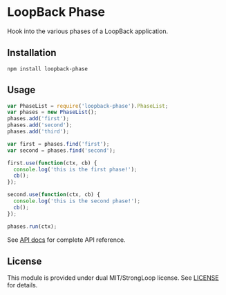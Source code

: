 # LoopBack Phase

Hook into the various phases of a LoopBack application.

## Installation

    npm install loopback-phase

## Usage

```js
var PhaseList = require('loopback-phase').PhaseList;
var phases = new PhaseList();
phases.add('first');
phases.add('second');
phases.add('third');

var first = phases.find('first');
var second = phases.find('second');

first.use(function(ctx, cb) {
  console.log('this is the first phase!');
  cb();
});

second.use(function(ctx, cb) {
  console.log('this is the second phase!');
  cb();
});

phases.run(ctx);
```

See [API docs](http://apidocs.strongloop.com/loopback-phase/) for
complete API reference.

## License

This module is provided under dual MIT/StrongLoop license.  See [LICENSE](LICENSE) for details.
